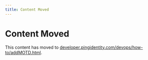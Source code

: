 ```yaml
---
title: Content Moved
---
```

# Content Moved

This content has moved to [developer.pingidentity.com/devops/how-to/addMOTD.html](https://developer.pingidentity.com/devops/how-to/addMOTD.html).
